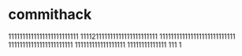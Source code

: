 # commithack
1111111111111111111111111
111121111111111111111111111
111111111111111111111111111
11111111111111111111111
111111111111111111
11111111111111
111
1
